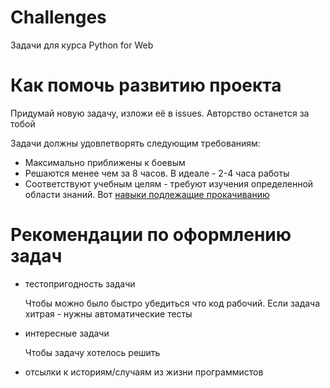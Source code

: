 # Challenges

Задачи для курса Python for Web


# Как помочь развитию проекта

Придумай новую задачу, изложи её в issues. Авторство останется за тобой

Задачи должны удовлетворять следующим требованиям:

- Максимально приближены к боевым
- Решаются менее чем за 8 часов. В идеале - 2-4 часа работы
- Соответствуют учебным целям - требуют изучения определенной области знаний. Вот [навыки подлежащие прокачиванию](skills.md)

# Рекомендации по оформлению задач

- тестопригодность задачи

    Чтобы можно было быстро убедиться что код рабочий. Если задача  хитрая - нужны  автоматические тесты

- интересные задачи

    Чтобы задачу хотелось решить

- отсылки к историям/случаям из жизни программистов
